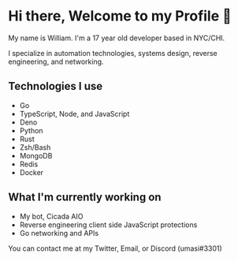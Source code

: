 # Hi there, Welcome to my Profile 👋

My name is William. I'm a 17 year old developer based in NYC/CHI.

I specialize in automation technologies, systems design, reverse engineering, and networking.

## Technologies I use
- Go
- TypeScript, Node, and JavaScript
- Deno
- Python
- Rust
- Zsh/Bash
- MongoDB
- Redis
- Docker

## What I'm currently working on
- My bot, Cicada AIO
- Reverse engineering client side JavaScript protections
- Go networking and APIs

You can contact me at my Twitter, Email, or Discord (umasi#3301)
